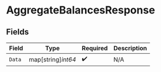 # AggregateBalancesResponse


## Fields

| Field              | Type               | Required           | Description        |
| ------------------ | ------------------ | ------------------ | ------------------ |
| `Data`             | map[string]*int64* | :heavy_check_mark: | N/A                |